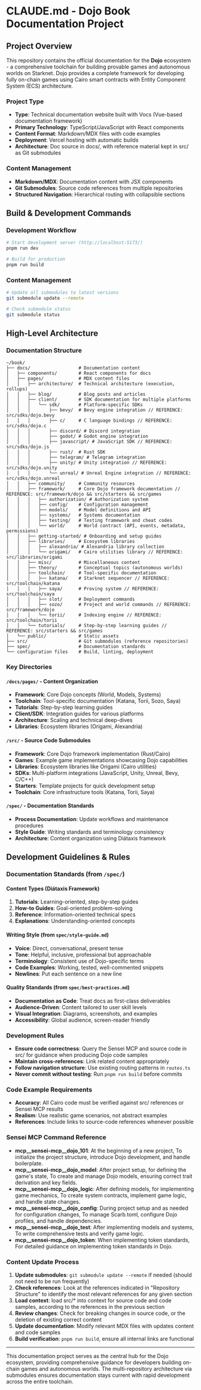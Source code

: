 # CLAUDE.md - Dojo Book Documentation Project

## Project Overview

This repository contains the official documentation for the **Dojo** ecosystem - a comprehensive toolchain for building provable games and autonomous worlds on Starknet. Dojo provides a complete framework for developing fully on-chain games using Cairo smart contracts with Entity Component System (ECS) architecture.

### Project Type
- **Type**: Technical documentation website built with Vocs (Vue-based documentation framework)
- **Primary Technology**: TypeScript/JavaScript with React components
- **Content Format**: Markdown/MDX files with code examples
- **Deployment**: Vercel hosting with automatic builds
- **Architecture**: Doc source in docs/, with reference material kept in src/ as Git submodules

### Content Management
- **Markdown/MDX**: Documentation content with JSX components
- **Git Submodules**: Source code references from multiple repositories
- **Structured Navigation**: Hierarchical routing with collapsible sections

## Build & Development Commands

### Development Workflow
```bash
# Start development server (http://localhost:5173/)
pnpm run dev

# Build for production
pnpm run build
```

### Content Management
```bash
# Update all submodules to latest versions
git submodule update --remote

# Check submodule status
git submodule status
```

## High-Level Architecture

### Documentation Structure
```
~/book/
├── docs/                  # Documentation content
│   ├── components/        # React components for docs
│   ├── pages/             # MDX content files
│   │   ├── architecture/  # Technical architecture (execution, rollups)
│   │   ├── blog/          # Blog posts and articles
│   │   ├── client/        # SDK documentation for multiple platforms
│   │   │   └── sdk/       # Platform-specific SDKs
│   │   │       ├── bevy/  # Bevy engine integration // REFERENCE: src/sdks/dojo.bevy
│   │   │       ├── c/     # C language bindings // REFERENCE: src/sdks/dojo.c
│   │   │       ├── discord/ # Discord integration
│   │   │       ├── godot/ # Godot engine integration
│   │   │       ├── javascript/ # JavaScript SDK // REFERENCE: src/sdks/dojo.js
│   │   │       ├── rust/  # Rust SDK
│   │   │       ├── telegram/ # Telegram integration
│   │   │       ├── unity/ # Unity integration // REFERENCE: src/sdks/dojo.unity
│   │   │       └── unreal/ # Unreal Engine integration // REFERENCE: src/sdks/dojo.unreal
│   │   ├── community/     # Community resources
│   │   ├── framework/     # Core Dojo framework documentation // REFERENCE: src/framework/dojo && src/starters && src/games
│   │   │   ├── authorization/ # Authorization system
│   │   │   ├── config/    # Configuration management
│   │   │   ├── models/    # Model definitions and API
│   │   │   ├── systems/   # Systems documentation
│   │   │   ├── testing/   # Testing framework and cheat codes
│   │   │   └── world/     # World contract (API, events, metadata, permissions)
│   │   ├── getting-started/ # Onboarding and setup guides
│   │   ├── libraries/     # Ecosystem libraries
│   │   │   ├── alexandria/ # Alexandria library collection
│   │   │   └── origami/   # Cairo utilities library // REFERENCE: src/libraries/origami
│   │   ├── misc/          # Miscellaneous content
│   │   ├── theory/        # Conceptual topics (autonomous worlds)
│   │   ├── toolchain/     # Tool-specific documentation
│   │   │   ├── katana/    # Starknet sequencer // REFERENCE: src/toolchain/katana
│   │   │   ├── saya/      # Proving system // REFERENCE: src/toolchain/saya
│   │   │   ├── slot/      # Deployment commands
│   │   │   ├── sozo/      # Project and world commands // REFERENCE: src/framework/dojo
│   │   │   └── torii/     # Indexing engine // REFERENCE: src/toolchain/torii
│   │   └── tutorials/     # Step-by-step learning guides // REFERENCE: src/starters && src/games
│   └── public/            # Static assets
├── src/                   # Git submodules (reference repositories)
├── spec/                  # Documentation standards
└── configuration files    # Build, linting, deployment
```

### Key Directories

#### `/docs/pages/` - Content Organization
- **Framework**: Core Dojo concepts (World, Models, Systems)
- **Toolchain**: Tool-specific documentation (Katana, Torii, Sozo, Saya)
- **Tutorials**: Step-by-step learning guides
- **Client/SDK**: Integration guides for various platforms
- **Architecture**: Scaling and technical deep-dives
- **Libraries**: Ecosystem libraries (Origami, Alexandria)

#### `/src/` - Source Code Submodules
- **Framework**: Core Dojo framework implementation (Rust/Cairo)
- **Games**: Example game implementations showcasing Dojo capabilities
- **Libraries**: Ecosystem libraries like Origami (Cairo utilities)
- **SDKs**: Multi-platform integrations (JavaScript, Unity, Unreal, Bevy, C/C++)
- **Starters**: Template projects for quick development setup
- **Toolchain**: Core infrastructure tools (Katana, Torii, Saya)

#### `/spec/` - Documentation Standards
- **Process Documentation**: Update workflows and maintenance procedures
- **Style Guide**: Writing standards and terminology consistency
- **Architecture**: Content organization using Diátaxis framework

## Development Guidelines & Rules

### Documentation Standards (from `/spec/`)

#### Content Types (Diátaxis Framework)
1. **Tutorials**: Learning-oriented, step-by-step guides
2. **How-to Guides**: Goal-oriented problem-solving
3. **Reference**: Information-oriented technical specs
4. **Explanations**: Understanding-oriented concepts

#### Writing Style (from `spec/style-guide.md`)
- **Voice**: Direct, conversational, present tense
- **Tone**: Helpful, inclusive, professional but approachable
- **Terminology**: Consistent use of Dojo-specific terms
- **Code Examples**: Working, tested, well-commented snippets
- **Newlines**: Put each sentence on a new line

#### Quality Standards (from `spec/best-practices.md`)
- **Documentation as Code**: Treat docs as first-class deliverables
- **Audience-Driven**: Content tailored to user skill levels
- **Visual Integration**: Diagrams, screenshots, and examples
- **Accessibility**: Global audience, screen-reader friendly

### Development Rules
- **Ensure code correctness**: Query the Sensei MCP and source code in src/ for guidance when producing Dojo code samples
- **Maintain cross-references**: Link related content appropriately
- **Follow navigation structure**: Use existing routing patterns in `routes.ts`
- **Never commit without testing**: Run `pnpm run build` before commits

### Code Example Requirements
- **Accuracy**: All Cairo code must be verified against src/ references or Sensei MCP results
- **Realism**: Use realistic game scenarios, not abstract examples
- **References**: Include links to source-code references whenever possible

### Sensei MCP Command Reference
- **mcp__sensei-mcp__dojo_101**: At the beginning of a new project, To initialize the project structure, introduce Dojo development, and handle boilerplate.
- **mcp__sensei-mcp__dojo_model**: After project setup, for defining the game's state, To create and manage Dojo models, ensuring correct trait derivation and key fields.
- **mcp__sensei-mcp__dojo_logic**: After defining models, for implementing game mechanics, To create system contracts, implement game logic, and handle state changes.
- **mcp__sensei-mcp__dojo_config**: During project setup and as needed for configuration changes, To manage Scarb.toml, configure Dojo profiles, and handle dependencies.
- **mcp__sensei-mcp__dojo_test**: After implementing models and systems, To write comprehensive tests and verify game logic.
- **mcp__sensei-mcp__dojo_token**: When implementing token standards, For detailed guidance on implementing token standards in Dojo.

### Content Update Process
1. **Update submodules**: `git submodule update --remote` if needed (should not need to be run frequently)
2. **Check references**: Look at the references indicated in "Repository Structure" to identify the most relevant references for any given section
3. **Load context**: load src/* into context for source code and code samples, according to the references in the previous section
4. **Review changes**: Check for breaking changes in source code, or the deletion of existing correct content
5. **Update documentation**: Modify relevant MDX files with updates content and code samples
6. **Build verification**: `pnpm run build`, ensure all internal links are functional

---

This documentation project serves as the central hub for the Dojo ecosystem, providing comprehensive guidance for developers building on-chain games and autonomous worlds.
The multi-repository architecture via submodules ensures documentation stays current with rapid development across the entire toolchain.
